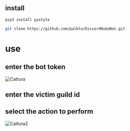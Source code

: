 ## install
```sh
pip3 install pystyle
```
```sh
git clone https://github.com/palblo/DiscordNukeBot.git
 ```
 
# use
## enter the bot token
![Cattura](https://user-images.githubusercontent.com/100297632/169666367-c72e5ab8-66a7-45b2-b7ed-4e973a94505e.PNG)
## enter the victim guild id

## select the action to perform
![Cattura2](https://user-images.githubusercontent.com/100297632/169666393-5c98ef40-5dd6-4364-96e9-dbcc698ffe46.PNG)



